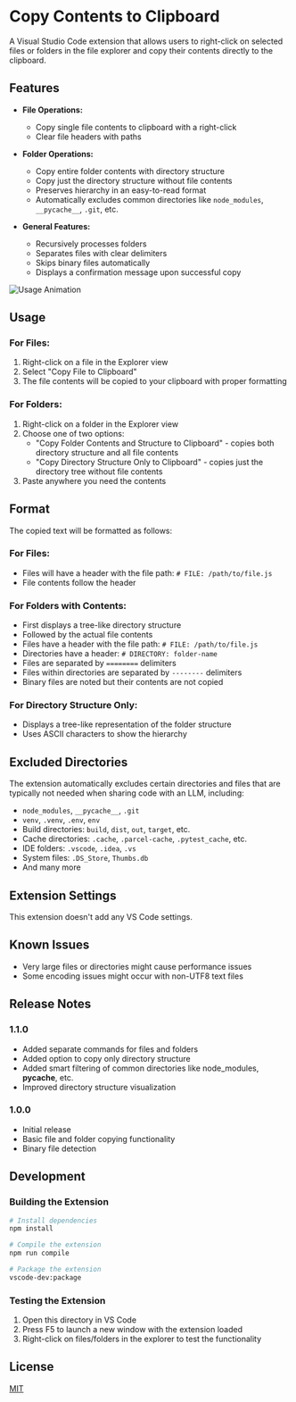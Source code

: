 # Copy Contents to Clipboard

A Visual Studio Code extension that allows users to right-click on selected files or folders in the file explorer and copy their contents directly to the clipboard.

## Features

- **File Operations:**
  - Copy single file contents to clipboard with a right-click
  - Clear file headers with paths

- **Folder Operations:**
  - Copy entire folder contents with directory structure
  - Copy just the directory structure without file contents
  - Preserves hierarchy in an easy-to-read format
  - Automatically excludes common directories like `node_modules`, `__pycache__`, `.git`, etc.

- **General Features:**
  - Recursively processes folders
  - Separates files with clear delimiters
  - Skips binary files automatically
  - Displays a confirmation message upon successful copy

![Usage Animation](images/usage.gif)

## Usage

### For Files:
1. Right-click on a file in the Explorer view
2. Select "Copy File to Clipboard"
3. The file contents will be copied to your clipboard with proper formatting

### For Folders:
1. Right-click on a folder in the Explorer view
2. Choose one of two options:
   - "Copy Folder Contents and Structure to Clipboard" - copies both directory structure and all file contents
   - "Copy Directory Structure Only to Clipboard" - copies just the directory tree without file contents
3. Paste anywhere you need the contents

## Format

The copied text will be formatted as follows:

### For Files:
- Files will have a header with the file path: `# FILE: /path/to/file.js`
- File contents follow the header

### For Folders with Contents:
- First displays a tree-like directory structure
- Followed by the actual file contents
- Files have a header with the file path: `# FILE: /path/to/file.js`
- Directories have a header: `# DIRECTORY: folder-name`
- Files are separated by `========` delimiters
- Files within directories are separated by `--------` delimiters
- Binary files are noted but their contents are not copied

### For Directory Structure Only:
- Displays a tree-like representation of the folder structure
- Uses ASCII characters to show the hierarchy

## Excluded Directories

The extension automatically excludes certain directories and files that are typically not needed when sharing code with an LLM, including:

- `node_modules`, `__pycache__`, `.git`
- `venv`, `.venv`, `.env`, `env`
- Build directories: `build`, `dist`, `out`, `target`, etc.
- Cache directories: `.cache`, `.parcel-cache`, `.pytest_cache`, etc.
- IDE folders: `.vscode`, `.idea`, `.vs`
- System files: `.DS_Store`, `Thumbs.db`
- And many more

## Extension Settings

This extension doesn't add any VS Code settings.

## Known Issues

- Very large files or directories might cause performance issues
- Some encoding issues might occur with non-UTF8 text files

## Release Notes

### 1.1.0

- Added separate commands for files and folders
- Added option to copy only directory structure
- Added smart filtering of common directories like node_modules, __pycache__, etc.
- Improved directory structure visualization

### 1.0.0

- Initial release
- Basic file and folder copying functionality
- Binary file detection

## Development

### Building the Extension

```bash
# Install dependencies
npm install

# Compile the extension
npm run compile

# Package the extension
vscode-dev:package
```

### Testing the Extension

1. Open this directory in VS Code
2. Press F5 to launch a new window with the extension loaded
3. Right-click on files/folders in the explorer to test the functionality

## License

[MIT](LICENSE)